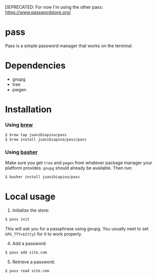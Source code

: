 DEPRECATED: For now I'm using the other pass: https://www.passwordstore.org/

# pass

Pass is a simple password manager that works on the terminal.

# Dependencies

- gnupg
- tree
- pwgen

# Installation


### Using [brew](http://brew.sh/)

~~~sh
$ brew tap juanibiapina/pass
$ brew install juanibiapina/pass/pass
~~~

### Using [basher](https://github.com/basherpm/basher)

Make sure you get `tree` and `pwgen` from whatever package manager your platform provides. `gnupg` should already be available. Then run:

~~~sh
$ basher install juanibiapina/pass
~~~

# Local usage

1. Initialize the store:

  ~~~sh
  $ pass init
  ~~~

  This will ask you for a passphrase using gnupg. You usually neet to set
  `GPG_TTY=${tty}` for it to work properly.

4. Add a password:

  ~~~sh
  $ pass add site.com
  ~~~

5. Retrieve a password:

  ~~~sh
  $ pass read site.com
  ~~~
